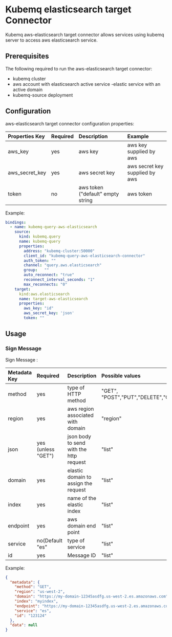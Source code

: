 # Kubemq elasticsearch target Connector

Kubemq aws-elasticsearch target connector allows services using kubemq server to access aws elasticsearch service.

## Prerequisites
The following required to run the aws-elasticsearch target connector:

- kubemq cluster
- aws account with elasticsearch active service -elastic service with an active domain
- kubemq-source deployment

## Configuration

aws-elasticsearch target connector configuration properties:

| Properties Key | Required | Description                                | Example                     |
|:---------------|:---------|:-------------------------------------------|:----------------------------|
| aws_key        | yes      | aws key                                    | aws key supplied by aws         |
| aws_secret_key | yes      | aws secret key                             | aws secret key supplied by aws  |
| token          | no       | aws token ("default" empty string          | aws token                       |


Example:

```yaml
bindings:
  - name: kubemq-query-aws-elasticsearch
    source:
      kind: kubemq.query
      name: kubemq-query
      properties:
        address: "kubemq-cluster:50000"
        client_id: "kubemq-query-aws-elasticsearch-connector"
        auth_token: ""
        channel: "query.aws.elasticsearch"
        group:   ""
        auto_reconnect: "true"
        reconnect_interval_seconds: "1"
        max_reconnects: "0"
    target:
      kind:aws.elasticsearch
      name: target-aws-elasticsearch
      properties:
        aws_key: "id"
        aws_secret_key: 'json'
        token: ""
```

## Usage

### Sign Message 

Sign Message :

| Metadata Key      | Required                 | Description                                                 | Possible values                            |
|:------------------|:-------------------------|:------------------------------------------------------------|:-------------------------------------------|
| method            | yes                      | type of HTTP method                                         | "GET", "POST","PUT","DELETE","OPTIONS"                 |
| region            | yes                      | aws region associated with domain                           | "region"                                                 |
| json              | yes (unless "GET")       | json body to send with the http request                     | "list"                                                 |
| domain            | yes                      | elastic domain to assign the request                        | "list"                                                 |
| index             | yes                      | name of the elastic index                                   | "list"                                                 |
| endpoint          | yes                      | aws domain end point                                        | "list"                                                 |
| service           | no(Default "es"          | type of service                                             | "list"                                                 |
| id                | yes                      | Message ID                                                  | "list"                                                 |



Example:

```json
{
  "metadata": {
    "method": "GET",
    "region": "us-west-2",
    "domain": "https://my-domain-12345asdfg.us-west-2.es.amazonaws.com",
    "index": "myindex",
    "endpoint": "https://my-domain-12345asdfg.us-west-2.es.amazonaws.com/my/end_point",
    "service": "es",
    "id": "123124"
  },
  "data": null
}
```

